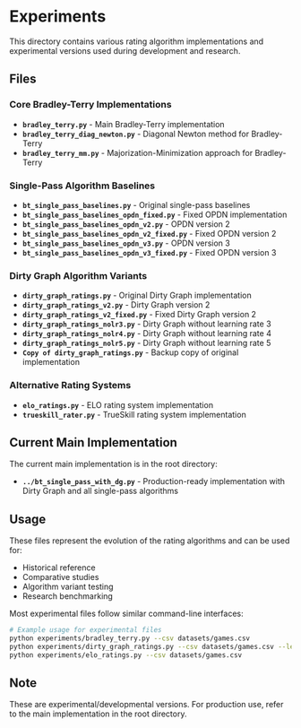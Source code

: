 # Experiments

This directory contains various rating algorithm implementations and experimental versions used during development and research.

## Files

### Core Bradley-Terry Implementations
- **`bradley_terry.py`** - Main Bradley-Terry implementation
- **`bradley_terry_diag_newton.py`** - Diagonal Newton method for Bradley-Terry
- **`bradley_terry_mm.py`** - Majorization-Minimization approach for Bradley-Terry

### Single-Pass Algorithm Baselines
- **`bt_single_pass_baselines.py`** - Original single-pass baselines
- **`bt_single_pass_baselines_opdn_fixed.py`** - Fixed OPDN implementation
- **`bt_single_pass_baselines_opdn_v2.py`** - OPDN version 2
- **`bt_single_pass_baselines_opdn_v2_fixed.py`** - Fixed OPDN version 2
- **`bt_single_pass_baselines_opdn_v3.py`** - OPDN version 3
- **`bt_single_pass_baselines_opdn_v3_fixed.py`** - Fixed OPDN version 3

### Dirty Graph Algorithm Variants
- **`dirty_graph_ratings.py`** - Original Dirty Graph implementation
- **`dirty_graph_ratings_v2.py`** - Dirty Graph version 2
- **`dirty_graph_ratings_v2_fixed.py`** - Fixed Dirty Graph version 2
- **`dirty_graph_ratings_nolr3.py`** - Dirty Graph without learning rate 3
- **`dirty_graph_ratings_nolr4.py`** - Dirty Graph without learning rate 4
- **`dirty_graph_ratings_nolr5.py`** - Dirty Graph without learning rate 5
- **`Copy of dirty_graph_ratings.py`** - Backup copy of original implementation

### Alternative Rating Systems
- **`elo_ratings.py`** - ELO rating system implementation
- **`trueskill_rater.py`** - TrueSkill rating system implementation

## Current Main Implementation

The current main implementation is in the root directory:
- **`../bt_single_pass_with_dg.py`** - Production-ready implementation with Dirty Graph and all single-pass algorithms

## Usage

These files represent the evolution of the rating algorithms and can be used for:
- Historical reference
- Comparative studies
- Algorithm variant testing
- Research benchmarking

Most experimental files follow similar command-line interfaces:

```bash
# Example usage for experimental files
python experiments/bradley_terry.py --csv datasets/games.csv
python experiments/dirty_graph_ratings.py --csv datasets/games.csv --learning-rate 0.01
python experiments/elo_ratings.py --csv datasets/games.csv
```

## Note

These are experimental/developmental versions. For production use, refer to the main implementation in the root directory.
